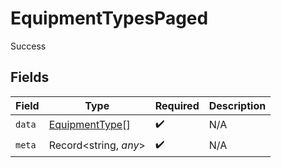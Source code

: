 # EquipmentTypesPaged

Success


## Fields

| Field                                                   | Type                                                    | Required                                                | Description                                             |
| ------------------------------------------------------- | ------------------------------------------------------- | ------------------------------------------------------- | ------------------------------------------------------- |
| `data`                                                  | [EquipmentType](../../models/shared/equipmenttype.md)[] | :heavy_check_mark:                                      | N/A                                                     |
| `meta`                                                  | Record<string, *any*>                                   | :heavy_check_mark:                                      | N/A                                                     |